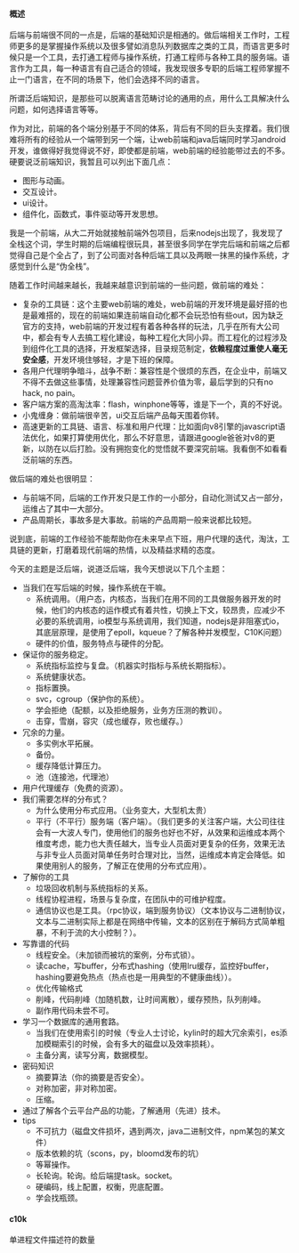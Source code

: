#### 概述

后端与前端很不同的一点是，后端的基础知识是相通的。做后端相关工作时，工程师更多的是掌握操作系统以及很多譬如消息队列数据库之类的工具，而语言更多时候只是一个工具，去打通工程师与操作系统，打通工程师与各种工具的服务端。语言作为工具，每一种语言有自己适合的领域，我发现很多专职的后端工程师掌握不止一门语言，在不同的场景下，他们会选择不同的语言。

所谓泛后端知识，是那些可以脱离语言范畴讨论的通用的点，用什么工具解决什么问题，如何选择语言等等。

作为对比，前端的各个端分别基于不同的体系，背后有不同的巨头支撑着。我们很难将所有的经验从一个端带到另一个端，让web前端和java后端同时学习android开发，谁做得好我觉得说不好，即使都是前端，web前端的经验能带过去的不多。硬要说泛前端知识，我暂且可以列出下面几点：

- 图形与动画。
- 交互设计。
- ui设计。
- 组件化，函数式，事件驱动等开发思想。

我是一个前端，从大二开始就接触前端外包项目，后来nodejs出现了，我发现了全栈这个词，学生时期的后端编程很玩具，甚至很多同学在学完后端和前端之后都觉得自己是个全占了，到了公司面对各种后端工具以及两眼一抹黑的操作系统，才感觉到什么是“伪全栈”。

随着工作时间越来越长，我越来越意识到前端的一些问题，做前端的难处：

- 复杂的工具链：这个主要web前端的难处，web前端的开发环境是最好搭的也是最难搭的，现在的前端如果连前端自动化都不会玩恐怕有些out，因为缺乏官方的支持，web前端的开发过程有着各种各样的玩法，几乎在所有大公司中，都会有专人去搞工程化建设，每种工程化大同小异。而工程化的过程涉及到组件化工具的选择，开发框架选择，目录规范制定，**依赖程度过重使人毫无安全感**，开发环境住够轻，才是下班的保障。
- 各用户代理明争暗斗，战争不断：兼容性是个很烦的东西，在企业中，前端又不得不去做这些事情，处理兼容性问题营养价值为零，最后学到的只有no hack, no pain。
- 客户端方案的高淘汰率：flash，winphone等等，谁是下一个，真的不好说。
- 小鬼缠身：做前端很辛苦，ui交互后端产品每天围着你转。
- 高速更新的工具链、语言、标准和用户代理：比如面向v8引擎的javascript语法优化，如果打算使用优化，那么不好意思，请跟进google爸爸对v8的更新，以防在以后打脸。没有拥抱变化的觉悟就不要深究前端。我看倒不如看看泛前端的东西。

做后端的难处也很明显：

- 与前端不同，后端的工作开发只是工作的一小部分，自动化测试又占一部分，运维占了其中一大部分。
- 产品周期长，事故多是大事故。前端的产品周期一般来说都比较短。

说到底，前端的工作经验不能帮助你在未来早点下班，用户代理的迭代，淘汰，工具链的更新，打磨着现代前端的热情，以及精益求精的态度。

今天的主题是泛后端，说道泛后端，我今天想说以下几个主题：

- 当我们在写后端的时候，操作系统在干嘛。
	- 系统调用。（用户态，内核态，当我们在用不同的工具做服务器开发的时候，他们的内核态的运作模式有着共性，切换上下文，较昂贵，应减少不必要的系统调用，io模型与系统调用，我们知道，nodejs是非阻塞式io，其底层原理，是使用了epoll，kqueue？了解各种并发模型，C10K问题）
    - 硬件的价值，服务特点与硬件的分配。
- 保证你的服务稳定。
    - 系统指标监控与复盘。（机器实时指标与系统长期指标）。
    - 系统健康状态。
    - 指标置换。
    - svc，cgroup（保护你的系统）。
    - 学会拒绝（配额，以及拒绝服务，业务方压测的教训）。
    - 击穿，雪崩，容灾（成也缓存，败也缓存。）
- 冗余的力量。
    - 多实例水平拓展。
    - 备份。
    - 缓存降低计算压力。
    - 池（连接池，代理池）
- 用户代理缓存（免费的资源）。
- 我们需要怎样的分布式？
    - 为什么使用分布式应用。（业务变大，大型机太贵）
    - 平行（不平行）服务端（客户端）。（我们更多的关注客户端，大公司往往会有一大波人专门，使用他们的服务也好也不好，从效果和运维成本两个维度考虑，能力也大责任越大，当专业人员面对更复杂的任务，效果无法与非专业人员面对简单任务时合理对比，当然，运维成本肯定会降低。如果使用别人的服务，了解正在使用的分布式应用）。
- 了解你的工具
    - 垃圾回收机制与系统指标的关系。
    - 线程协程进程，场景与复杂度，在团队中的可维护程度。
    - 通信协议也是工具。（rpc协议，端到服务协议）（文本协议与二进制协议，文本与二进制实际上都是在网络中传输，文本的区别在于解码方式简单粗暴，不利于流的大小控制？）。
- 写靠谱的代码
    - 线程安全。（未加锁而被坑的案例，分布式锁）。
    - 读cache，写buffer，分布式hashing（使用lru缓存，监控好buffer，hashing要避免热点（热点也是一用典型的不健康曲线））。
    - 优化传输格式
    - 削峰，代码削峰（加随机数，让时间离散），缓存预热，队列削峰。
    - 副作用代码未尝不可。
- 学习一个数据库的通用套路。
    - 当我们在使用索引的时候（专业人士讨论，kylin时的超大冗余索引，es添加模糊索引的时候，会有多大的磁盘以及效率损耗）。
    - 主备分离，读写分离，数据模型。
- 密码知识
    - 摘要算法（你的摘要是否安全）。
    - 对称加密，非对称加密。
    - 压缩。
- 通过了解各个云平台产品的功能，了解通用（先进）技术。
- tips
    - 不可抗力（磁盘文件损坏，遇到两次，java二进制文件，npm某包的某文件）
    - 版本依赖的坑（scons，py，bloomd发布的坑）
    - 等幂操作。
    - 长轮询。轮询。给后端提task。socket。
    - 硬编码，线上配置，权衡，兜底配置。
    - 学会找瓶颈。
    
    
#### c10k

单进程文件描述符的数量

